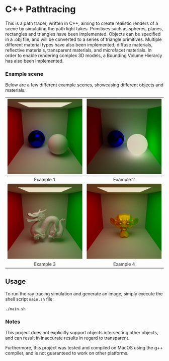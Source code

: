 # C++ Pathtracing

This is a path tracer, written in C++, aiming to create realistic renders of a scene by simulating the path light takes. Primitives such as spheres, planes, rectangles and triangles have been implemented. Objects can be specified in a .obj file, and will be converted to a series of triangle primitives. Multiple different material types have also been implemented; diffuse materials, reflective materials, transparent materials, and microfacet materials. In order to enable rendering complex 3D models, a Bounding Volume Hierarcy has also been implemented.


### Example scene
Below are a few different example scenes, showcasing different objects and materials.


| ![Example 1](Images/Example1.png) | ![Example 2](Images/Example2.png) |
|:----------------------------------:|:----------------------------------:|
|             Example 1              |             Example 2              |
| ![Example 3](Images/Example3.png) | ![Example 4](Images/Example4.png) |
|             Example 3              |             Example 4              |


## Usage

To run the ray tracing simulation and generate an image, simply execute the shell script `main.sh` file:

```
./main.sh
```

### Notes

This project does not explicitly support objects intersecting other objects, and can result in inaccurate results in regard to transparent.

Furthermore, this project was tested and compiled on MacOS using the g++ compiler, and is not guaranteed to work on other platforms.
